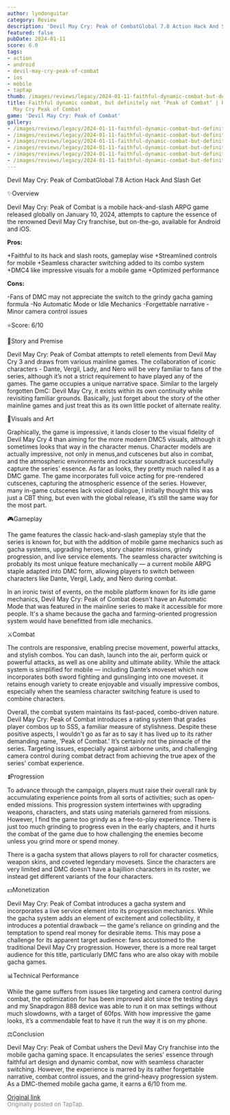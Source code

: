 ```yaml
---
author: lyndonguitar
category: Review
description: 'Devil May Cry: Peak of CombatGlobal 7.8 Action Hack And Slash Get'
featured: false
pubDate: 2024-01-11
score: 6.0
tags:
- action
- android
- devil-may-cry-peak-of-combat
- ios
- mobile
- taptap
thumb: /images/reviews/legacy/2024-01-11-faithful-dynamic-combat-but-definitely-not-peak-of-combat--review---devil-may-cry-peak-of-0.avif
title: Faithful dynamic combat, but definitely not ‘Peak of Combat’ | Review - Devil
  May Cry Peak of Combat
game: 'Devil May Cry: Peak of Combat'
gallery:
- /images/reviews/legacy/2024-01-11-faithful-dynamic-combat-but-definitely-not-peak-of-combat--review---devil-may-cry-peak-of-0.avif
- /images/reviews/legacy/2024-01-11-faithful-dynamic-combat-but-definitely-not-peak-of-combat--review---devil-may-cry-peak-of-1.avif
- /images/reviews/legacy/2024-01-11-faithful-dynamic-combat-but-definitely-not-peak-of-combat--review---devil-may-cry-peak-of-2.avif
- /images/reviews/legacy/2024-01-11-faithful-dynamic-combat-but-definitely-not-peak-of-combat--review---devil-may-cry-peak-of-3.avif
- /images/reviews/legacy/2024-01-11-faithful-dynamic-combat-but-definitely-not-peak-of-combat--review---devil-may-cry-peak-of-4.avif
- /images/reviews/legacy/2024-01-11-faithful-dynamic-combat-but-definitely-not-peak-of-combat--review---devil-may-cry-peak-of-5.avif
---
```

Devil May Cry: Peak of CombatGlobal
7.8
Action
Hack And Slash
Get

✨Overview

Devil May Cry: Peak of Combat is a mobile hack-and-slash ARPG game released globally on January 10, 2024, attempts to capture the essence of the renowned Devil May Cry franchise, but on-the-go, available for Android and iOS.


**Pros:**


+Faithful to its hack and slash roots, gameplay wise
+Streamlined controls for mobile
+Seamless character switching added to its combo system
+DMC4 like impressive visuals for a mobile game
+Optimized performance


**Cons:**


-Fans of DMC may not appreciate the switch to the grindy gacha gaming formula
-No Automatic Mode or Idle Mechanics
-Forgettable narrative
-Minor camera control issues

⭐️Score: 6/10

📖Story and Premise

Devil May Cry: Peak of Combat attempts to retell elements from Devil May Cry 3 and draws from various mainline games. The collaboration of iconic characters - Dante, Vergil, Lady, and Nero will be very familiar to fans of the series, although it’s not a strict requirement to have played any of the games. The game occupies a unique narrative space. Similar to the largely forgotten DmC: Devil May Cry, it exists within its own continuity while revisiting familiar grounds. Basically, just forget about the story of the other mainline games and just treat this as its own little pocket of alternate reality.

🎨Visuals and Art

Graphically, the game is impressive, it lands closer to the visual fidelity of Devil May Cry 4 than aiming for the more modern DMC5 visuals, although it sometimes looks that way in the character menus. Character models are actually impressive, not only in menus,and cutscenes but also in combat, and the atmospheric environments and rockstar soundtrack successfully capture the series' essence. As far as looks, they pretty much nailed it as a DMC game. The game incorporates full voice acting for pre-rendered cutscenes, capturing the atmospheric essence of the series. However, many in-game cutscenes lack voiced dialogue, I initially thought this was just a CBT thing, but even with the global release, it’s still the same way for the most part.

🎮Gameplay

The game features the classic hack-and-slash gameplay style that the series is known for, but with the addition of mobile game mechanics such as gacha systems, upgrading heroes, story chapter missions, grindy progression, and live service elements. The seamless character switching is probably its most unique feature mechanically — a current mobile ARPG staple adapted into DMC form, allowing players to switch between characters like Dante, Vergil, Lady, and Nero during combat.

In an ironic twist of events, on the mobile platform known for its idle game mechanics, Devil May Cry: Peak of Combat doesn't have an Automatic Mode that was featured in the mainline series to make it accessible for more people. It's a shame because the gacha and farming-oriented progression system would have benefitted from idle mechanics.

⚔️Combat

The controls are responsive, enabling precise movement, powerful attacks, and stylish combos. You can dash, launch into the air, perform quick or powerful attacks, as well as one ability and ultimate ability. While the attack system is simplified for mobile — including Dante’s moveset which now incorporates both sword fighting and gunslinging into one moveset. it retains enough variety to create enjoyable and visually impressive combos, especially when the seamless character switching feature is used to combine characters.

Overall, the combat system maintains its fast-paced, combo-driven nature. Devil May Cry: Peak of Combat introduces a rating system that grades player combos up to SSS, a familiar measure of stylishness. Despite these positive aspects, I wouldn't go as far as to say it has lived up to its rather demanding name, 'Peak of Combat.' It’s certainly not the pinnacle of the series. Targeting issues, especially against airborne units, and challenging camera control during combat detract from achieving the true apex of the series' combat experience.

⏫Progression

To advance through the campaign, players must raise their overall rank by accumulating experience points from all sorts of activities; such as open-ended missions. This progression system intertwines with upgrading weapons, characters, and stats using materials garnered from missions.  However, I find the game too grindy as a free-to-play experience. There is just too much grinding to progress even in the early chapters, and it hurts the combat of the game due to how challenging the enemies become unless you grind more or spend money.

There is a gacha system that allows players to roll for character cosmetics, weapon skins, and coveted legendary movesets. Since the characters are very limited and DMC doesn’t have a bajillion characters in its roster, we instead get different variants of the four characters.

💵Monetization

Devil May Cry: Peak of Combat introduces a gacha system and incorporates a live service element into its progression mechanics. While the gacha system adds an element of excitement and collectibility, it introduces a potential drawback — the game's reliance on grinding and the temptation to spend real money for desirable items. This may pose a challenge for its apparent target audience: fans accustomed to the traditional Devil May Cry progression. However, there is a more real target audience for this title, particularly DMC fans who are also okay with mobile gacha games.

📊Technical Performance

While the game suffers from issues like targeting and camera control during combat, the optimization for has been improved alot since the testing days and my Snapdragon 888 device was able to run it on max settings without much slowdowns, with a target of 60fps. With how impressive the game looks, it’s a commendable feat to have it run the way it is on my phone.

⚖️Conclusion

Devil May Cry: Peak of Combat ushers the Devil May Cry franchise into the mobile gacha gaming space. It encapsulates the series' essence through faithful art design and dynamic combat, now with seamless character switching. However, the experience is marred by its rather forgettable narrative, combat control issues, and the grind-heavy progression system. As a DMC-themed mobile gacha game, it earns a 6/10 from me.

[Original link](https://www.taptap.io/post/6808092)<br><span style="font-size: 0.95em; color: #888;">Originally posted on TapTap.</span>